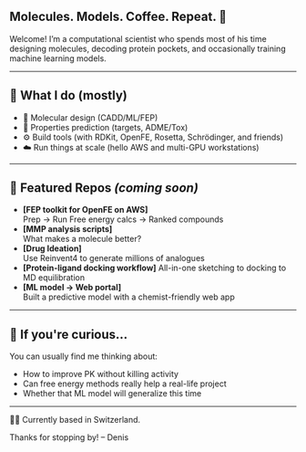 ## Molecules. Models. Coffee. Repeat. 👋

Welcome! I’m a computational scientist who spends most of his time designing molecules, decoding protein pockets, and occasionally training machine learning models.

---

## 🔧 What I do (mostly)

- 🧬 Molecular design (CADD/ML/FEP)
- 🧠 Properties prediction (targets, ADME/Tox)
- ⚙️ Build tools (with RDKit, OpenFE, Rosetta, Schrödinger, and friends)
- ☁️ Run things at scale (hello AWS and multi-GPU workstations)

---

## 📂 Featured Repos *(coming soon)*  

- **[FEP toolkit for OpenFE on AWS]**  
  Prep → Run Free energy calcs → Ranked compounds
- **[MMP analysis scripts]**  
  What makes a molecule better? 
- **[Drug Ideation]**  
  Use Reinvent4 to generate millions of analogues
- **[Protein-ligand docking workflow]**
  All-in-one sketching to docking to MD equilibration
- **[ML model → Web portal]**  
  Built a predictive model with a chemist-friendly web app

---

## 👀 If you're curious...

You can usually find me thinking about:
- How to improve PK without killing activity
- Can free energy methods really help a real-life project
- Whether that ML model will generalize this time

---

🧑‍🔬 Currently based in Switzerland. 

Thanks for stopping by! – Denis
